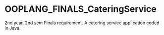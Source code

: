 # OOPLANG_FINALS_CateringService

2nd year, 2nd sem Finals requirement.
A catering service application coded in Java.
